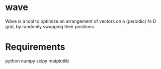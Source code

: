 # wave
Wave is a tool to optimize an arrangement of vectors on a (periodic) N-D grid, by randomly swapping their positions.

# Requirements
python
numpy
scipy
matplotlib
